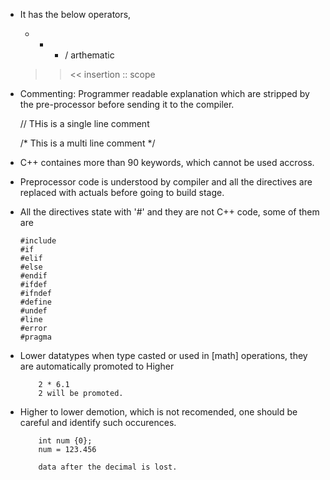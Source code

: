 -	It has the below operators,
	
	+ - * / arthematic
	>> << insertion
	:: scope
	
-	Commenting: Programmer readable explanation which are stripped by the pre-processor before sending it to the compiler.

	// THis is a single line comment

	/*
		This is a multi line comment
	*/

-	C++ containes more than 90 keywords, which cannot be used accross.

-	Preprocessor code is understood by compiler and all the directives are replaced with actuals before going to build stage.

-	All the directives state with '#' and they are not C++ code, some of them are

		#include
		#if
		#elif
		#else
		#endif
		#ifdef
		#ifndef
		#define
		#undef
		#line
		#error
		#pragma
-	Lower datatypes when type casted or used in [math] operations, they are automatically promoted to Higher

			2 * 6.1
			2 will be promoted.

-	Higher to lower demotion, which is not recomended, one should be careful and identify such occurences.

			int num {0};
			num = 123.456

			data after the decimal is lost.